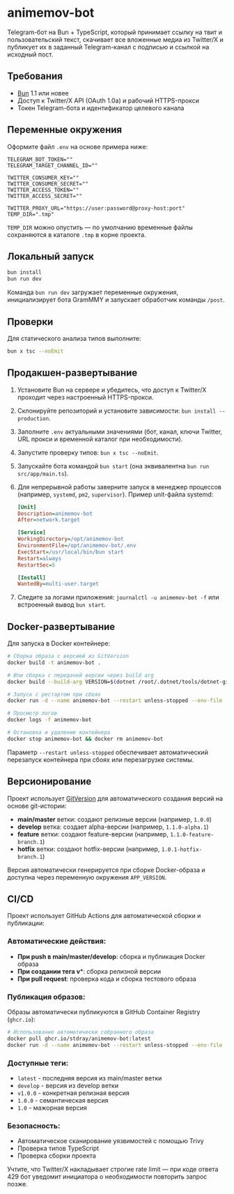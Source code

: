 # animemov-bot

Telegram-бот на Bun + TypeScript, который принимает ссылку на твит и пользовательский текст, скачивает все вложенные медиа из Twitter/X и публикует их в заданный Telegram-канал с подписью и ссылкой на исходный пост.

## Требования

- [Bun](https://bun.sh/) 1.1 или новее
- Доступ к Twitter/X API (OAuth 1.0a) и рабочий HTTPS-прокси
- Токен Telegram-бота и идентификатор целевого канала

## Переменные окружения

Оформите файл `.env` на основе примера ниже:

```env
TELEGRAM_BOT_TOKEN=""
TELEGRAM_TARGET_CHANNEL_ID=""

TWITTER_CONSUMER_KEY=""
TWITTER_CONSUMER_SECRET=""
TWITTER_ACCESS_TOKEN=""
TWITTER_ACCESS_SECRET=""

TWITTER_PROXY_URL="https://user:password@proxy-host:port"
TEMP_DIR=".tmp"
```

`TEMP_DIR` можно опустить — по умолчанию временные файлы сохраняются в каталоге `.tmp` в корне проекта.

## Локальный запуск

```bash
bun install
bun run dev
```

Команда `bun run dev` загружает переменные окружения, инициализирует бота GramMMY и запускает обработчик команды `/post`.

## Проверки

Для статического анализа типов выполните:

```bash
bun x tsc --noEmit
```

## Продакшен-развертывание

1. Установите Bun на сервере и убедитесь, что доступ к Twitter/X проходит через настроенный HTTPS-прокси.
2. Склонируйте репозиторий и установите зависимости: `bun install --production`.
3. Заполните `.env` актуальными значениями (бот, канал, ключи Twitter, URL прокси и временной каталог при необходимости).
4. Запустите проверку типов: `bun x tsc --noEmit`.
5. Запускайте бота командой `bun start` (она эквивалентна `bun run src/app/main.ts`).
6. Для непрерывной работы заверните запуск в менеджер процессов (например, `systemd`, `pm2`, `supervisor`). Пример unit-файла systemd:

   ```ini
   [Unit]
   Description=animemov-bot
   After=network.target

   [Service]
   WorkingDirectory=/opt/animemov-bot
   EnvironmentFile=/opt/animemov-bot/.env
   ExecStart=/usr/local/bin/bun start
   Restart=always
   RestartSec=5

   [Install]
   WantedBy=multi-user.target
   ```

7. Следите за логами приложения: `journalctl -u animemov-bot -f` или встроенный вывод `bun start`.

## Docker-развертывание

Для запуска в Docker контейнере:

```bash
# Сборка образа с версией из GitVersion
docker build -t animemov-bot .

# Или сборка с передачей версии через build arg
docker build --build-arg VERSION=$(dotnet /root/.dotnet/tools/dotnet-gitversion /output json | jq -r '.SemVer') -t animemov-bot .

# Запуск с рестартом при сбоях
docker run -d --name animemov-bot --restart unless-stopped --env-file .env animemov-bot

# Просмотр логов
docker logs -f animemov-bot

# Остановка и удаление контейнера
docker stop animemov-bot && docker rm animemov-bot
```

Параметр `--restart unless-stopped` обеспечивает автоматический перезапуск контейнера при сбоях или перезагрузке системы.

## Версионирование

Проект использует [GitVersion](https://gitversion.net/) для автоматического создания версий на основе git-истории:

- **main/master** ветки: создают релизные версии (например, `1.0.0`)
- **develop** ветка: создает alpha-версии (например, `1.1.0-alpha.1`)
- **feature** ветки: создают feature-версии (например, `1.1.0-feature-branch.1`)
- **hotfix** ветки: создают hotfix-версии (например, `1.0.1-hotfix-branch.1`)

Версия автоматически генерируется при сборке Docker-образа и доступна через переменную окружения `APP_VERSION`.

## CI/CD

Проект использует GitHub Actions для автоматической сборки и публикации:

### Автоматические действия:
- **При push в main/master/develop**: сборка и публикация Docker образа
- **При создании тега v***: сборка релизной версии
- **При pull request**: проверка кода и сборка тестового образа

### Публикация образов:
Образы автоматически публикуются в GitHub Container Registry (`ghcr.io`):

```bash
# Использование автоматически собранного образа
docker pull ghcr.io/stdray/animemov-bot:latest
docker run -d --name animemov-bot --restart unless-stopped --env-file .env ghcr.io/stdray/animemov-bot:latest
```

### Доступные теги:
- `latest` - последняя версия из main/master ветки
- `develop` - версия из develop ветки
- `v1.0.0` - конкретная релизная версия
- `1.0.0` - семантическая версия
- `1.0` - мажорная версия

### Безопасность:
- Автоматическое сканирование уязвимостей с помощью Trivy
- Проверка типов TypeScript
- Проверка сборки проекта

Учтите, что Twitter/X накладывает строгие rate limit — при коде ответа 429 бот уведомит инициатора о необходимости повторить запрос позже.
